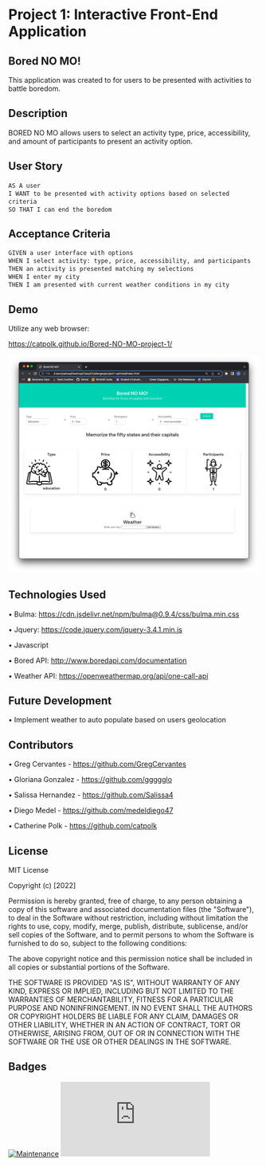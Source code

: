 # Project 1: Interactive Front-End Application

## Bored NO MO!

This application was created to for users to be presented with activities to battle boredom. 

## Description

BORED NO MO allows users to select an activity type, price, accessibility, and amount of participants to present an activity option. 

## User Story

```
AS A user
I WANT to be presented with activity options based on selected criteria
SO THAT I can end the boredom
```

## Acceptance Criteria

```
GIVEN a user interface with options
WHEN I select activity: type, price, accessibility, and participants
THEN an activity is presented matching my selections
WHEN I enter my city 
THEN I am presented with current weather conditions in my city
```

## Demo

Utilize any web browser:

https://catpolk.github.io/Bored-NO-MO-project-1/

<img src= "./assets/images/placeholder.png">

## Technologies Used

• Bulma: https://cdn.jsdelivr.net/npm/bulma@0.9.4/css/bulma.min.css

• Jquery: https://code.jquery.com/jquery-3.4.1.min.js

• Javascript

• Bored API: http://www.boredapi.com/documentation

• Weather API: https://openweathermap.org/api/one-call-api


## Future Development

• Implement weather to auto populate based on users geolocation

## Contributors
• Greg Cervantes - https://github.com/GregCervantes

• Gloriana Gonzalez - https://github.com/ggggglo

• Salissa Hernandez - https://github.com/Salissa4

• Diego Medel - https://github.com/medeldiego47

• Catherine Polk - https://github.com/catpolk

## License

MIT License

Copyright (c) [2022] 

Permission is hereby granted, free of charge, to any person obtaining a copy
of this software and associated documentation files (the "Software"), to deal
in the Software without restriction, including without limitation the rights
to use, copy, modify, merge, publish, distribute, sublicense, and/or sell
copies of the Software, and to permit persons to whom the Software is
furnished to do so, subject to the following conditions:

The above copyright notice and this permission notice shall be included in all
copies or substantial portions of the Software.

THE SOFTWARE IS PROVIDED "AS IS", WITHOUT WARRANTY OF ANY KIND, EXPRESS OR
IMPLIED, INCLUDING BUT NOT LIMITED TO THE WARRANTIES OF MERCHANTABILITY,
FITNESS FOR A PARTICULAR PURPOSE AND NONINFRINGEMENT. IN NO EVENT SHALL THE
AUTHORS OR COPYRIGHT HOLDERS BE LIABLE FOR ANY CLAIM, DAMAGES OR OTHER
LIABILITY, WHETHER IN AN ACTION OF CONTRACT, TORT OR OTHERWISE, ARISING FROM,
OUT OF OR IN CONNECTION WITH THE SOFTWARE OR THE USE OR OTHER DEALINGS IN THE
SOFTWARE.

## Badges

[![Maintenance](https://img.shields.io/badge/Maintained%3F-no-red.svg)](https://bitbucket.org/lbesson/ansi-colors)
[![GitHub license](https://badgen.net/github/license/Naereen/Strapdown.js)](https://github.com/Naereen/StrapDown.js/blob/master/LICENSE)
